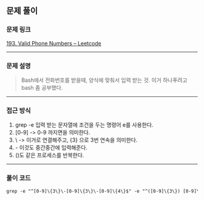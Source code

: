 ##  문제 풀이

###  문제 링크  
[193. Valid Phone Numbers – Leetcode](https://leetcode.com/problems/valid-phone-numbers/description/)

---

###  문제 설명  
> Bash에서 전화번호를 받을때, 양식에 맞춰서 입력 받는 것. 이거 하나푸려고 bash 좀 공부했다.
---

###  접근 방식  
1. grep -e 입력 받는 문자열에 조건을 두는 명령어 e를 사용한다.
2. [0-9] -> 0-9 까지면을 의미한다.
3. \ -> 이거로 연결해주고, {3\} 으로 3번 연속을 의미한다.
4. \- 이것도 중간중간에 입력해준다.
5. ()도 같은 프로세스를 반복한다.

---

### 풀이 코드

```txt
grep -e "^[0-9]\{3\}\-[0-9]\{3\}\-[0-9]\{4\}$" -e "^([0-9]\{3\}) [0-9]\{3\}\-[0-9]\{4\}$" file.txt
```

